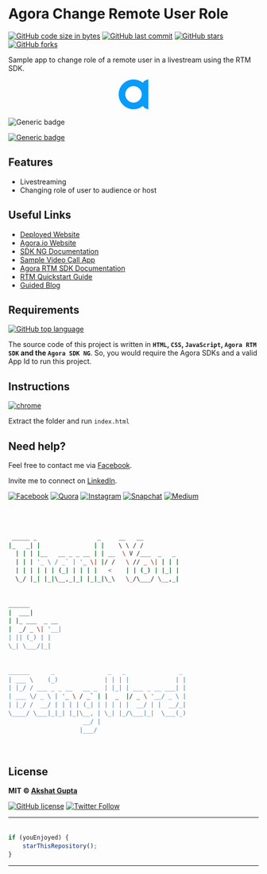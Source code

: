 # Agora Change Remote User Role

[![GitHub code size in bytes](https://img.shields.io/github/languages/code-size/akshatvg/Agora-Change-Remote-User-Role?logo=github&style=social)](https://github.com/akshatvg/) [![GitHub last commit](https://img.shields.io/github/last-commit/akshatvg/Agora-Change-Remote-User-Role?style=social&logo=git)](https://github.com/akshatvg/) [![GitHub stars](https://img.shields.io/github/stars/akshatvg/Agora-Change-Remote-User-Role?style=social)](https://github.com/akshatvg/Agora-Change-Remote-User-Role/stargazers) [![GitHub forks](https://img.shields.io/github/forks/akshatvg/Agora-Change-Remote-User-Role?style=social&logo=git)](https://github.com/akshatvg/Agora-Change-Remote-User-Role/network)

Sample app to change role of a remote user in a livestream using the RTM SDK.

<p align="center">
<a href="https://changerole.akshatvg.com">
<img src="./favicon.png" width="60px" alt="Agora.io"/>
</a>
</p>

![Generic badge](https://img.shields.io/badge/Mute-Unmute-orange) 

[![Generic badge](https://img.shields.io/badge/view-demo-purple)](https://changerole.akshatvg.com)

## Features

- Livestreaming
- Changing role of user to audience or host

## Useful Links

- [Deployed Website](https://changerole.akshatvg.com)
- [Agora.io Website](https://www.agora.io/)
- [SDK NG Documentation](https://agoraio-community.github.io/AgoraWebSDK-NG/api/en/index.html)
- [Sample Video Call App](https://github.com/AgoraIO-Community/AgoraWebSDK-NG/tree/master/Demo/basicVideoCall)
- [Agora RTM SDK Documentation](https://docs.agora.io/en/Real-time-Messaging/API%20Reference/RTM_web/v1.0.0/index.html)
- [RTM Quickstart Guide](https://docs.agora.io/en/Real-time-Messaging/messaging_web?platform=Web)
- [Guided Blog](#!)

## Requirements

[![GitHub top language](https://img.shields.io/github/languages/top/akshatvg/Agora-Change-Remote-User-Role?logo=javascript&style=social)](https://github.com/akshatvg/)

The source code of this project is written in **`HTML`, `CSS`, `JavaScript`, `Agora RTM SDK` and the `Agora SDK NG`**. So, you would require the Agora SDKs and a valid App Id to run this project.

## Instructions

[![chrome](https://img.shields.io/badge/Open-index.html-lightgrey.svg?logo=google-chrome&style=popout&logoColor=red)](https://changerole.akshatvg.com)

Extract the folder and run `index.html`


## Need help?


Feel free to contact me via [Facebook](https://www.facebook.com/akshatvg).

Invite me to connect on [LinkedIn](https://www.linkedin.com/in/akshatvg/).

[![Facebook](https://img.shields.io/badge/Facebook-add-blue.svg?logo=facebook&logoColor=white)](https://www.facebook.com/akshatvg) [![Quora](https://img.shields.io/badge/Quora-ask-red.svg?logo=quora)](https://www.quora.com/profile/Akshat-Gupta-279) [![Instagram](https://img.shields.io/badge/Instagram-follow-purple.svg?logo=instagram&logoColor=white)](https://www.instagram.com/akshatvg/) [![Snapchat](https://img.shields.io/badge/Snapchat-add-yellow.svg?logo=snapchat&logoColor=white)](https://www.snapchat.com/add/akshatvg) [![Medium](https://img.shields.io/badge/Medium-follow-black.svg?logo=medium&logoColor=white)](https://medium.com/@akshatvg)


```bash



 _____ _                 _     __   __            
|_   _| |               | |    \ \ / /            
  | | | |__   __ _ _ __ | | __  \ V /___  _   _   
  | | | '_ \ / _` | '_ \| |/ /   \ // _ \| | | |  
  | | | | | | (_| | | | |   <    | | (_) | |_| |  
  \_/ |_| |_|\__,_|_| |_|_|\_\   \_/\___/ \__,_|  
                                                  
                                                  
______                                            
|  ___|                                           
| |_ ___  _ __                                    
|  _/ _ \| '__|                                   
| || (_) | |                                      
\_| \___/|_|                                      
                                                  
                                                  
______      _               _   _               _ 
| ___ \    (_)             | | | |             | |
| |_/ / ___ _ _ __   __ _  | |_| | ___ _ __ ___| |
| ___ \/ _ \ | '_ \ / _` | |  _  |/ _ \ '__/ _ \ |
| |_/ /  __/ | | | | (_| | | | | |  __/ | |  __/_|
\____/ \___|_|_| |_|\__, | \_| |_/\___|_|  \___(_)
                     __/ |                        
                    |___/                         

 


```

## License

**MIT &copy; [Akshat Gupta](https://github.com/akshatvg/Agora-Change-Remote-User-Role/blob/master/LICENSE)**

[![GitHub license](https://img.shields.io/github/license/akshatvg/Agora-Change-Remote-User-Role?style=social&logo=github)](https://github.com/akshatvg/Agora-Change-Remote-User-Role/blob/master/LICENSE) [![Twitter Follow](https://img.shields.io/twitter/follow/akshatvg?style=social)](https://twitter.com/akshatvg)

---------

```javascript

if (youEnjoyed) {
    starThisRepository();
}

```

-----------

